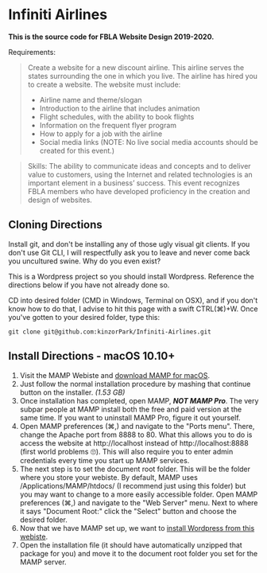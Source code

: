 # Infiniti Airlines
**This is the source code for FBLA Website Design 2019-2020.**

Requirements: 

>Create a website for a new discount airline. This airline serves the states surrounding the one in which you live. The airline has hired you to create a website. The website must include:
>* Airline name and theme/slogan
>* Introduction to the airline that includes animation
>* Flight schedules, with the ability to book flights
>* Information on the frequent flyer program
>* How to apply for a job with the airline
>* Social media links (NOTE: No live social media accounts should be created for this event.)

>Skills: The ability to communicate ideas and concepts and to deliver value to customers, using the Internet and related technologies is an important element in a business’ success. This event recognizes FBLA members who have developed proficiency in the creation and design of websites.
## Cloning Directions
Install git, and don't be installing any of those ugly visual git clients. If you don't use Git CLI, I will respectfully ask you to leave and never come back you uncultured swine. Why do you even exist?

This is a Wordpress project so you should install Wordpress. Reference the directions below if you have not already done so.

CD into desired folder (CMD in Windows, Terminal on OSX), and if you don't know how to do that, I advise to hit this page with a swift CTRL(⌘)+W. Once you've gotten to your desired folder, type this:
```
git clone git@github.com:kinzorPark/Infiniti-Airlines.git
```
## Install Directions - macOS 10.10+
1. Visit the MAMP Webiste and [download MAMP for macOS](https://www.mamp.info/en/downloads/?m=1581611990&).
2. Just follow the normal installation procedure by mashing that continue button on the installer. *(1.53 GB)*
3. Once installation has completed, open MAMP, **_NOT MAMP Pro_**. The very subpar people at MAMP install both the free and paid version at the same time. If you want to uninstall MAMP Pro, figure it out yourself.
4. Open MAMP preferences (⌘,) and navigate to the "Ports menu". There, change the Apache port from 8888 to 80. What this allows you to do is access the website at http://localhost instead of http://localhost:8888 (first world problems :roll_eyes:). This will also require you to enter admin credentials every time you start up MAMP services. 
5. The next step is to set the document root folder. This will be the folder where you store your webiste. By default, MAMP uses /Applications/MAMP/htdocs/ (I recommend just using this folder) but you may want to change to a more easily accessible folder. Open MAMP preferences (⌘,) and navigate to the "Web Server" menu. Next to where it says "Document Root:" click the "Select" button and choose the desired folder.  
6. Now that we have MAMP set up, we want to [install Wordpress from this webiste](https://wordpress.org/download/).
7. Open the installation file (it should have automatically unzipped that package for you) and move it to the document root folder you set for the MAMP server. 
